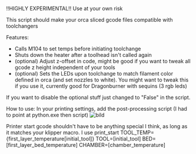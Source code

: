 !!HIGHLY EXPERIMENTAL!!
Use at your own risk

This script should make your orca sliced gcode files compatible with toolchangers

Features:
- Calls M104 to set temps before initiating toolchange
- Shuts down the heater after a toolhead isn't called again
- (optional) Adjust z-offset in code, might be good if you want to tweak all gcode z height independent of your tools
- (optional) Sets the LEDs upon toolchange to match filament color defined in orca (and set nozzles to white).
You might want to tweak this if you use it, currently good for Dragonburner with sequins (3 rgb leds)

If you want to disable the optional stuff just changed to "False" in the script.

How to use:
In your printing settings, add the post-processing script (I had to point at python.exe then script)
![bild](https://github.com/Martorias/random_scripts/assets/38153913/cde88ad3-8c67-4a26-84f6-4a2c8077cc71)

Printer start gcode shouldn't have to be anything special I think, as long as it matches your klipper macro.
I use 
print_start TOOL_TEMP={first_layer_temperature[initial_tool]} TOOL=[initial_tool] BED=[first_layer_bed_temperature] CHAMBER=[chamber_temperature]

